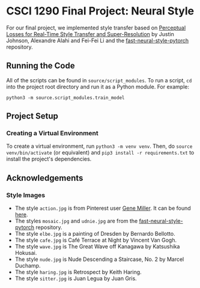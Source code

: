 # CSCI 1290 Final Project: Neural Style

For our final project, we implemented style transfer based on [Perceptual Losses for Real-Time Style Transfer
and Super-Resolution](https://cs.stanford.edu/people/jcjohns/eccv16/) by Justin Johnson, Alexandre Alahi and Fei-Fei Li and the [fast-neural-style-pytorch](https://github.com/rrmina/fast-neural-style-pytorch) repository.

## Running the Code

All of the scripts can be found in `source/script_modules`. To run a script, `cd` into the project root directory and run it as a Python module. For example:

```
python3 -m source.script_modules.train_model
```

## Project Setup

### Creating a Virtual Environment

To create a virtual environment, run `python3 -m venv venv`. Then, do `source venv/bin/activate` (or equivalent) and `pip3 install -r requirements.txt` to install the project's dependencies.

## Acknowledgements

### Style Images

- The style `action.jpg` is from Pinterest user [Gene Miller](https://www.pinterest.com/vilstef01/_saved/). It can be found [here](https://i.pinimg.com/originals/07/d9/60/07d960c5db5d25176b379ee615fd624e.jpg).
- The styles `mosaic.jpg` and `udnie.jpg` are from the [fast-neural-style-pytorch](https://github.com/rrmina/fast-neural-style-pytorch) repository.
- The style `elbe.jpg` is a painting of Dresden by Bernardo Bellotto.
- The style `cafe.jpg` is Café Terrace at Night by Vincent Van Gogh.
- The style `wave.jpg` is The Great Wave off Kanagawa by Katsushika Hokusai.
- The style `nude.jpg` is Nude Descending a Staircase, No. 2 by Marcel Duchamp.
- The style `haring.jpg` is Retrospect by Keith Haring.
- The style `sitter.jpg` is Juan Legua by Juan Gris.
